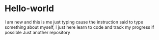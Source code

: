 # Hello-world
I am new and this is me just typing cause the instruction said to type something about myself, I just here learn to code and track my progress if possible 
Just another repository

